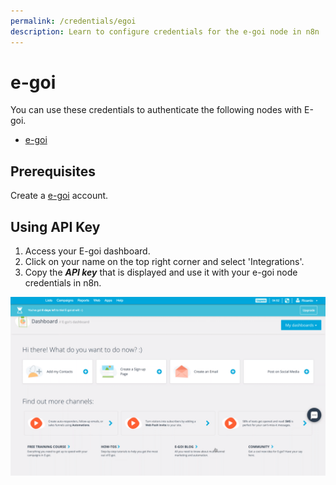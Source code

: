 ```yaml
---
permalink: /credentials/egoi
description: Learn to configure credentials for the e-goi node in n8n
---
```


# e-goi

You can use these credentials to authenticate the following nodes with E-goi.
- [e-goi](../../nodes-library/nodes/Egoi/README.md)

## Prerequisites

Create a [e-goi](https://www.e-goi.com/) account.

## Using API Key

1. Access your E-goi dashboard.
2. Click on your name on the top right corner and select 'Integrations'.
3. Copy the ***API key*** that is displayed and use it with your e-goi node credentials in n8n.

![Getting e-goi API credentials](./using-api.gif)